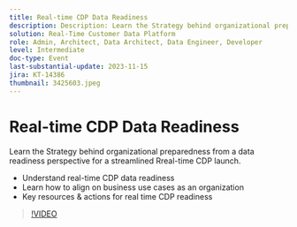 ```yaml
---
title: Real-time CDP Data Readiness
description: Description: Learn the Strategy behind organizational preparedness from a data readiness perspective for a streamlined real-time CDP launch. ​Key Discussion Points:Understand real-time CDP data readiness & Learn how to align on business use cases as an organizationKey resources & actions for real time CDP readiness
solution: Real-Time Customer Data Platform
role: Admin, Architect, Data Architect, Data Engineer, Developer
level: Intermediate
doc-type: Event
last-substantial-update: 2023-11-15
jira: KT-14386
thumbnail: 3425603.jpeg
---
```


# Real-time CDP Data Readiness

Learn the Strategy behind organizational preparedness from a data readiness perspective for a streamlined Rreal-time CDP launch.

* Understand real-time CDP data readiness
* Learn how to align on business use cases as an organization
* Key resources & actions for real time CDP readiness

>[!VIDEO](https://video.tv.adobe.com/v/3425603/?learn=on)